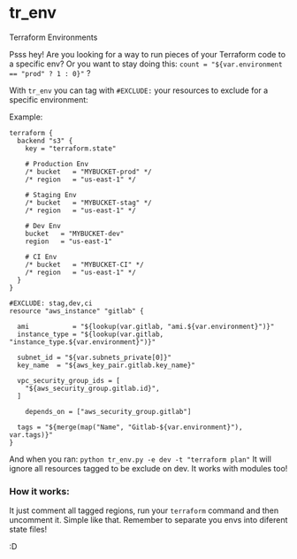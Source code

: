 # tr_env
Terraform Environments

Psss hey! 
Are you looking for a way to run pieces of your Terraform code to a specific env?
Or you want to stay doing this: `count = "${var.environment == "prod" ? 1 : 0}"` ?

With `tr_env` you can tag with `#EXCLUDE:` your resources to exclude for a specific environment:

Example:

```HCL
terraform {
  backend "s3" {
    key = "terraform.state"

    # Production Env
    /* bucket   = "MYBUCKET-prod" */
    /* region   = "us-east-1" */

    # Staging Env
    /* bucket   = "MYBUCKET-stag" */
    /* region   = "us-east-1" */
    
    # Dev Env
    bucket   = "MYBUCKET-dev"
    region   = "us-east-1"

    # CI Env
    /* bucket   = "MYBUCKET-CI" */
    /* region   = "us-east-1" */
  }
}

#EXCLUDE: stag,dev,ci
resource "aws_instance" "gitlab" {

  ami           = "${lookup(var.gitlab, "ami.${var.environment}")}"
  instance_type = "${lookup(var.gitlab, "instance_type.${var.environment}")}"

  subnet_id = "${var.subnets_private[0]}"
  key_name  = "${aws_key_pair.gitlab.key_name}"

  vpc_security_group_ids = [
    "${aws_security_group.gitlab.id}",
  ]

	depends_on = ["aws_security_group.gitlab"]

  tags = "${merge(map("Name", "Gitlab-${var.environment}"), var.tags)}"
}

```
And when you ran:
`python tr_env.py -e dev -t "terraform plan"`
It will ignore all resources tagged to be exclude on dev. It works with modules too!

### How it works:
It just comment all tagged regions, run your `terraform` command and then uncomment it. Simple like that.
Remember to separate you envs into diferent state files!

:D
